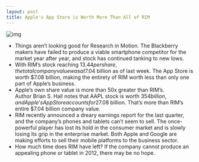 ```yaml
---
layout: post
title: Apple's App Store is Worth More Than All of RIM
---
```

![img](http://media.idownloadblog.com/wp-content/uploads/2011/12/IMG_0357-e1324321808145.jpg)
* Things aren’t looking good for Research in Motion. The Blackberry makers have failed to produce a viable smartphone competitor for the market year after year, and stock has continued tanking to new lows.
* With RIM’s stock reaching $13.44 per share, the total company value was at $7.04 billion as of last week. The App Store is worth $7.08 billion, making the entirety of RIM worth less than only one part of Apple’s business.
* Apple’s own share value is more than 50x greater than RIM’s. Author Brian S. Hall notes that AAPL stock is worth $354 billion, and Apple’s App Store accounts for 2% of its company value. Do the math, and the App Store is worth $7.08 billion. That’s more than RIM’s entire $7.04 billion company value.
* RIM recently announced a dreary earnings report for the last quarter, and the company’s phones and tablets can’t seem to sell. The once-powerful player has lost its hold in the consumer market and is slowly losing its grip in the enterprise market. Both Apple and Google are making efforts to sell their mobile platforms to the business sector.
* How much time does RIM have left? If the company cannot produce an appealing phone or tablet in 2012, there may be no hope.

